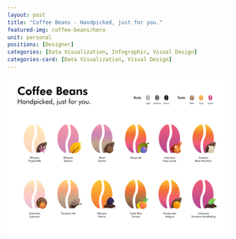 ```yaml
---
layout: post
title: "Coffee Beans - Handpicked, just for you."
featured-img: coffee-beans/hero
unit: personal
positions: [Designer]
categories: [Data Visualization, Infographic, Visual Design]
categories-card: [Data Visualization, Visual Design]
---
```


![Coffee Beans](/assets/img/posts/coffee-beans/P1.png#center)
